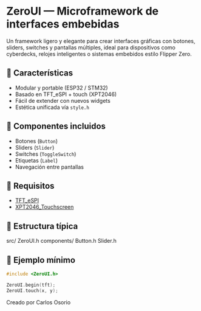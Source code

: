 # ZeroUI — Microframework de interfaces embebidas

Un framework ligero y elegante para crear interfaces gráficas con botones, sliders, switches y pantallas múltiples, ideal para dispositivos como cyberdecks, relojes inteligentes o sistemas embebidos estilo Flipper Zero.

## 🚀 Características

- Modular y portable (ESP32 / STM32)
- Basado en TFT_eSPI + touch (XPT2046)
- Fácil de extender con nuevos widgets
- Estética unificada vía `style.h`

## 🧱 Componentes incluidos

- Botones (`Button`)
- Sliders (`Slider`)
- Switches (`ToggleSwitch`)
- Etiquetas (`Label`)
- Navegación entre pantallas

## 🧪 Requisitos

- [TFT_eSPI](https://github.com/Bodmer/TFT_eSPI)
- [XPT2046_Touchscreen](https://github.com/PaulStoffregen/XPT2046_Touchscreen)

## 📂 Estructura típica
src/
    ZeroUI.h
    components/
        Button.h
        Slider.h

## 🧠 Ejemplo mínimo

```cpp
#include <ZeroUI.h>

ZeroUI.begin(tft);
ZeroUI.touch(x, y);
```
Creado por Carlos Osorio